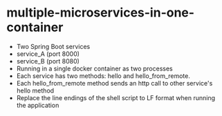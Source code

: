 # multiple-microservices-in-one-container
- Two Spring Boot services
- service_A (port 8000)
- service_B (port 8080)
- Running in a single docker container as two processes
- Each service has two methods: hello and hello_from_remote.
- Each hello_from_remote method sends an http call to other service's hello method
- Replace the line endings of the shell script to LF format when running the application
